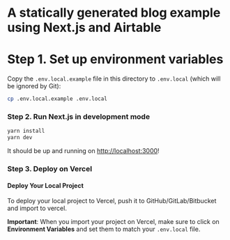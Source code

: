# A statically generated blog example using Next.js and Airtable


# Step 1. Set up environment variables

Copy the `.env.local.example` file in this directory to `.env.local` (which will be ignored by Git):

```bash
cp .env.local.example .env.local
```

### Step 2. Run Next.js in development mode

```bash
yarn install
yarn dev
```

It should be up and running on [http://localhost:3000](http://localhost:3000)!

### Step 3. Deploy on Vercel

#### Deploy Your Local Project

To deploy your local project to Vercel, push it to GitHub/GitLab/Bitbucket and import to vercel.

**Important**: When you import your project on Vercel, make sure to click on **Environment Variables** and set them to match your `.env.local` file.

